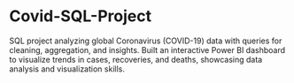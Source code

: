 # Covid-SQL-Project
SQL project analyzing global Coronavirus (COVID-19) data with queries for cleaning, aggregation, and insights. Built an interactive Power BI dashboard to visualize trends in cases, recoveries, and deaths, showcasing data analysis and visualization skills.
